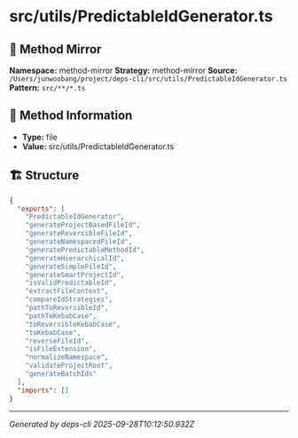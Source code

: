 # src/utils/PredictableIdGenerator.ts

## 🔧 Method Mirror

**Namespace:** method-mirror
**Strategy:** method-mirror
**Source:** `/Users/junwoobang/project/deps-cli/src/utils/PredictableIdGenerator.ts`
**Pattern:** `src/**/*.ts`

## 📝 Method Information

- **Type:** file
- **Value:** src/utils/PredictableIdGenerator.ts

## 🏗️ Structure

```json
{
  "exports": [
    "PredictableIdGenerator",
    "generateProjectBasedFileId",
    "generateReversibleFileId",
    "generateNamespacedFileId",
    "generatePredictableMethodId",
    "generateHierarchicalId",
    "generateSimpleFileId",
    "generateSmartProjectId",
    "isValidPredictableId",
    "extractFileContext",
    "compareIdStrategies",
    "pathToReversibleId",
    "pathToKebabCase",
    "toReversibleKebabCase",
    "toKebabCase",
    "reverseFileId",
    "isFileExtension",
    "normalizeNamespace",
    "validateProjectRoot",
    "generateBatchIds"
  ],
  "imports": []
}
```

---
*Generated by deps-cli 2025-09-28T10:12:50.932Z*
